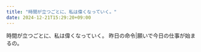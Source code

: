 ```yaml
---
title: "時間が立つごとに、私は偉くなっていく。"
date: 2024-12-21T15:29:20+09:00
---
```

時間が立つごとに、私は偉くなっていく。
昨日の命令|願いで今日の仕事が始まるの。
